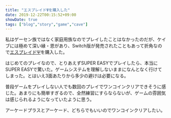 ```yaml
---
title: "エスプレイドΨを購入した"
date: 2019-12-22T00:15:52+09:00
showDate: true
tags: ["blog","story","game","cave"]
---
```


私はゲーセン族ではなく家庭用族なのでプレイしたことはなかったのだが、ケイブには極めて深い縁・恩があり、Switch版が発売されたこともあって折角なので[エスプレイドΨ](https://m2stg.com/esprade/)を購入した。

はじめてのプレイなので、とりあえずSUPER EASYでプレイしたら、本当にSUPER EASYで驚いた。ゲームシステムを理解しないままになんとなく行けてしまった。とはいえ3面あたりから多少の避けは必要になる。

普段ゲームをプレイしない人でも数回のプレイでワンコインクリアできそうに感じた。あまりにも簡単すぎるので、全然練習にすらならないが、ゲームの雰囲気は感じられるようになっていたように思う。

アーケードプラスとアーケード、どちらでもいいのでワンコインクリアしたい。
